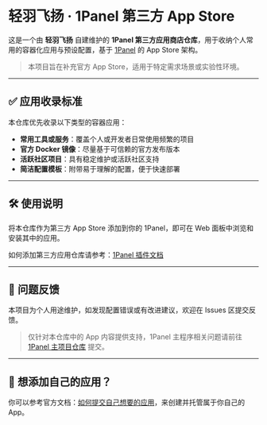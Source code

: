 # 轻羽飞扬 · 1Panel 第三方 App Store

这是一个由 **轻羽飞扬** 自建维护的 **1Panel 第三方应用商店仓库**，用于收纳个人常用的容器化应用与预设配置，基于 [1Panel](https://github.com/1Panel-dev/1Panel) 的 App Store 架构。

> 本项目旨在补充官方 App Store，适用于特定需求场景或实验性环境。

------

## ✅ 应用收录标准

本仓库优先收录以下类型的容器应用：

- **常用工具或服务**：覆盖个人或开发者日常使用频繁的项目
- **官方 Docker 镜像**：尽量基于可信赖的官方发布版本
- **活跃社区项目**：具有稳定维护或活跃社区支持
- **简洁配置模板**：附带易于理解的配置，便于快速部署

------

## 🛠 使用说明

将本仓库作为第三方 App Store 添加到你的 1Panel，即可在 Web 面板中浏览和安装其中的应用。

如何添加第三方应用仓库请参考：[1Panel 插件文档](https://github.com/1Panel-dev/1Panel/wiki)

------

## 📮 问题反馈

本项目为个人用途维护，如发现配置错误或有改进建议，欢迎在 Issues 区提交反馈。

> 仅针对本仓库中的 App 内容提供支持，1Panel 主程序相关问题请前往 [1Panel 主项目仓库](https://github.com/1Panel-dev/1Panel/issues) 提交。

------

## 🧩 想添加自己的应用？

你可以参考官方文档：[如何提交自己想要的应用](https://github.com/1Panel-dev/appstore/wiki/如何提交自己想要的应用)，来创建并托管属于你自己的 App。
